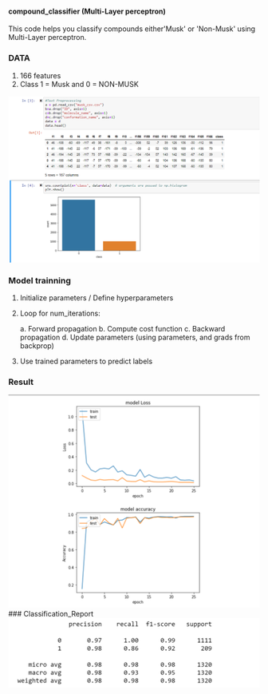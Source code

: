 #### compound_classifier (Multi-Layer perceptron)

This code helps you classify compounds either'Musk' or 'Non-Musk' using Multi-Layer perceptron.

### DATA
1. 166 features
2. Class 1 = Musk and 0 = NON-MUSK
<img src = "https://github.com/taran12345/compound_classifier_Neural_Network/blob/master/Dataset.png">

### Model trainning
 1. Initialize parameters / Define hyperparameters
 2. Loop for num_iterations:
     
     a. Forward propagation
     b. Compute cost function
     c. Backward propagation
     d. Update parameters (using parameters, and grads from backprop) 
 4. Use trained parameters to predict labels

### Result
<img src = "https://github.com/taran12345/compound_classifier_Neural_Network/blob/master/graphical_representation.png">
### Classification_Report
<img src = "https://github.com/taran12345/compound_classifier_Neural_Network/blob/master/Classification_report.png">
